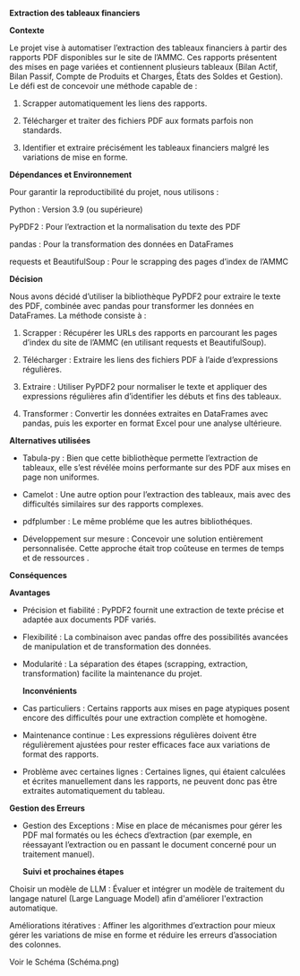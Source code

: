 **Extraction des tableaux financiers**

 **Contexte**

Le projet vise à automatiser l’extraction des tableaux financiers à partir des rapports PDF disponibles sur le site de l’AMMC. Ces rapports présentent des mises en page variées et contiennent plusieurs tableaux (Bilan Actif, Bilan Passif, Compte de Produits et Charges, États des Soldes et Gestion). Le défi est de concevoir une méthode capable de :

1. Scrapper automatiquement les liens des rapports.

2. Télécharger et traiter des fichiers PDF aux formats parfois non standards.

3. Identifier et extraire précisément les tableaux financiers malgré les variations de mise en forme.

**Dépendances et Environnement**

Pour garantir la reproductibilité du projet, nous utilisons :

Python : Version 3.9 (ou supérieure)

PyPDF2 : Pour l’extraction et la normalisation du texte des PDF

pandas : Pour la transformation des données en DataFrames

requests et BeautifulSoup : Pour le scrapping des pages d’index de l’AMMC

 **Décision**

Nous avons décidé d’utiliser la bibliothèque PyPDF2 pour extraire le texte des PDF, combinée avec pandas pour transformer les données en DataFrames. La méthode consiste à :

1) Scrapper : Récupérer les URLs des rapports en parcourant les pages d’index du site de l’AMMC (en utilisant requests et BeautifulSoup).
   
2) Télécharger : Extraire les liens des fichiers PDF à l’aide d’expressions régulières.
   
3) Extraire : Utiliser PyPDF2 pour normaliser le texte et appliquer des expressions régulières afin d’identifier les débuts et fins des tableaux.
   
4) Transformer : Convertir les données extraites en DataFrames avec pandas, puis les exporter en format Excel pour une analyse ultérieure.
   
 **Alternatives utilisées**

+ Tabula-py : Bien que cette bibliothèque permette l’extraction de tableaux, elle s’est révélée moins performante sur des PDF aux mises en page non uniformes.

+ Camelot : Une autre option pour l’extraction des tableaux, mais avec des difficultés similaires sur des rapports complexes.

+ pdfplumber : Le même probléme que les autres bibliothéques.

+ Développement sur mesure : Concevoir une solution entièrement personnalisée. Cette approche était trop coûteuse en termes de temps et de ressources .

 **Conséquences**

   **Avantages**
 
+ Précision et fiabilité : PyPDF2 fournit une extraction de texte précise et adaptée aux documents PDF variés.
  
+ Flexibilité : La combinaison avec pandas offre des possibilités avancées de manipulation et de transformation des données.
  
+ Modularité : La séparation des étapes (scrapping, extraction, transformation) facilite la maintenance du projet.

   **Inconvénients**

- Cas particuliers : Certains rapports aux mises en page atypiques posent encore des difficultés pour une extraction complète et homogène.
  
- Maintenance continue : Les expressions régulières doivent être régulièrement ajustées pour rester efficaces face aux variations de format des rapports.
  
- Problème avec certaines lignes : Certaines lignes, qui étaient calculées et écrites manuellement dans les rapports, ne peuvent donc pas être extraites automatiquement du tableau.

 **Gestion des Erreurs**

+ Gestion des Exceptions : Mise en place de mécanismes pour gérer les PDF mal formatés ou les échecs d’extraction (par exemple, en réessayant l’extraction ou en passant le document concerné pour un traitement manuel).

  **Suivi et prochaines étapes**
  
Choisir un modèle de LLM : Évaluer et intégrer un modèle de traitement du langage naturel (Large Language Model) afin d'améliorer l'extraction automatique.

Améliorations itératives : Affiner les algorithmes d’extraction pour mieux gérer les variations de mise en forme et réduire les erreurs d’association des colonnes.

Voir le Schéma (Schéma.png) 



